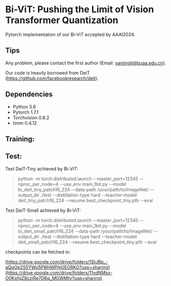 # Bi-ViT: Pushing the Limit of Vision Transformer Quantization

Pytorch implementation of our Bi-ViT accepted by AAAI2024.

## Tips

Any problem, please contact the first author (Email: yanjingli@buaa.edu.cn). 

Our code is heavily borrowed from DeiT (https://github.com/facebookresearch/deit).

## Dependencies
* Python 3.8
* Pytorch 1.7.1
* Torchvision 0.8.2
* timm 0.4.12

## Training:

## Test:
Test DeiT-Tiny achieved by Bi-ViT:

> python -m torch.distributed.launch --master_port=12345 --nproc_per_node=4 --use_env main_1bit.py --model bi_deit_tiny_patch16_224 --data-path /your/path/to/ImageNet/ --output_dir ./test --distillation-type hard --teacher-model deit_tiny_patch16_224  --resume best_checkpoint_tiny.pth --eval 


Test DeiT-Small achieved by Bi-ViT:

> python -m torch.distributed.launch --master_port=12345 --nproc_per_node=4 --use_env main_1bit.py --model bi_deit_small_patch16_224 --data-path /your/path/to/ImageNet/ --output_dir ./test --distillation-type hard --teacher-model deit_small_patch16_224  --resume best_checkpoint_tiny.pth --eval 

checkpoints can be fetched in:

[https://drive.google.com/drive/folders/1StJBp_-aQqOe2S5YWo5P8HWPjhGEORKG?usp=sharing](https://drive.google.com/drive/folders/11vdNMsx-O0KxfqZ8cziRe7D6q_MGWMtv?usp=sharing)
